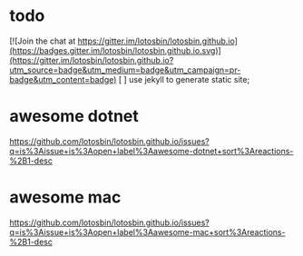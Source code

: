 # todo

[![Join the chat at https://gitter.im/lotosbin/lotosbin.github.io](https://badges.gitter.im/lotosbin/lotosbin.github.io.svg)](https://gitter.im/lotosbin/lotosbin.github.io?utm_source=badge&utm_medium=badge&utm_campaign=pr-badge&utm_content=badge)
[ ] use jekyll to generate static site;



# awesome dotnet
https://github.com/lotosbin/lotosbin.github.io/issues?q=is%3Aissue+is%3Aopen+label%3Aawesome-dotnet+sort%3Areactions-%2B1-desc

# awesome mac
https://github.com/lotosbin/lotosbin.github.io/issues?q=is%3Aissue+is%3Aopen+label%3Aawesome-mac+sort%3Areactions-%2B1-desc
